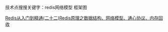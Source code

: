 技术点搜搜关键字：redis网络模型 框架图

[Redis从入门到精通(二十二)Redis原理之数据结构、网络模型、通心协议、内存回收](https://blog.csdn.net/weixin_42739799/article/details/137993483)
